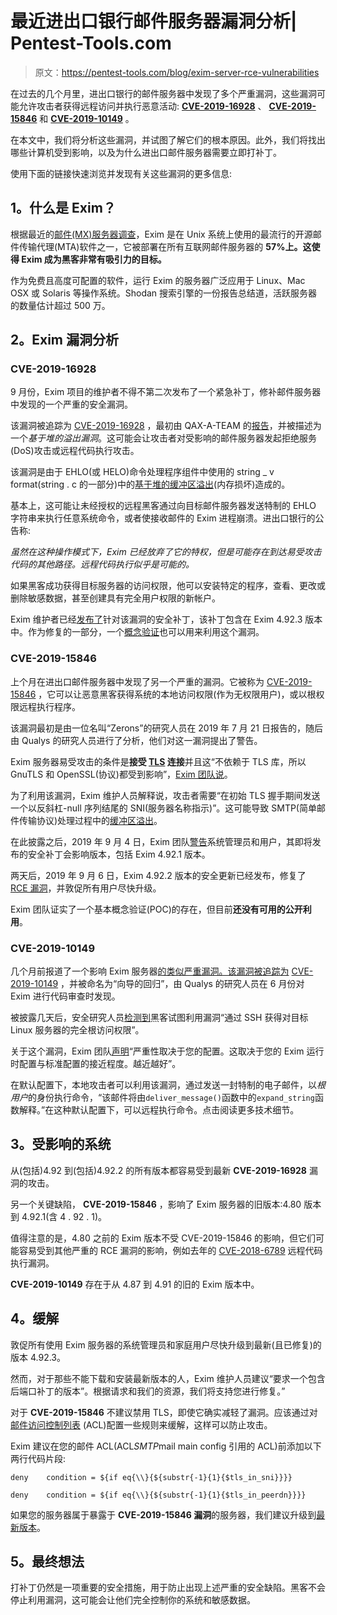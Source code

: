 # 最近进出口银行邮件服务器漏洞分析| Pentest-Tools.com

> 原文：<https://pentest-tools.com/blog/exim-server-rce-vulnerabilities>

在过去的几个月里，进出口银行的邮件服务器中发现了多个严重漏洞，这些漏洞可能允许攻击者获得远程访问并执行恶意活动: [**CVE-2019-16928**](https://cve.mitre.org/cgi-bin/cvename.cgi?name=CVE-2019-16928) 、 [**CVE-2019-15846**](https://cve.mitre.org/cgi-bin/cvename.cgi?name=CVE-2019-15846) 和 [**CVE-2019-10149**](https://cve.mitre.org/cgi-bin/cvename.cgi?name=CVE-2019-10149) 。

在本文中，我们将分析这些漏洞，并试图了解它们的根本原因。此外，我们将找出哪些计算机受到影响，以及为什么进出口邮件服务器需要立即打补丁。

使用下面的链接快速浏览并发现有关这些漏洞的更多信息:

## **1。什么是 Exim？**

根据最近的[邮件(MX)服务器调查](http://www.securityspace.com/s_survey/data/man.201905/mxsurvey.html)，Exim 是在 Unix 系统上使用的最流行的开源邮件传输代理(MTA)软件之一，它被部署在所有互联网邮件服务器的 **57%上。这使得 Exim 成为黑客非常有吸引力的目标。**

作为免费且高度可配置的软件，运行 Exim 的服务器广泛应用于 Linux、Mac OSX 或 Solaris 等操作系统。Shodan 搜索引擎的一份报告总结道，活跃服务器的数量估计超过 500 万。

## **2。Exim 漏洞分析**

### **CVE-2019-16928**

9 月份，Exim 项目的维护者不得不第二次发布了一个紧急补丁，修补邮件服务器中发现的一个严重的安全漏洞。

该漏洞被追踪为 [CVE-2019-16928](https://nvd.nist.gov/vuln/detail/CVE-2019-16928) ，最初由 QAX-A-TEAM 的[报告](https://bugs.exim.org/show_bug.cgi?id=2449)，并被描述为一个*基于堆的溢出漏洞*。这可能会让攻击者对受影响的邮件服务器发起拒绝服务(DoS)攻击或远程代码执行攻击。

该漏洞是由于 EHLO(或 HELO)命令处理程序组件中使用的 string _ v format(string . c 的一部分)中的[基于堆的缓冲区溢出](https://cwe.mitre.org/data/definitions/122.html)(内存损坏)造成的。

基本上，这可能让未经授权的远程黑客通过向目标邮件服务器发送特制的 EHLO 字符串来执行任意系统命令，或者使接收邮件的 Exim 进程崩溃。进出口银行的公告称:

*虽然在这种操作模式下，Exim 已经放弃了它的特权，但是可能存在到达易受攻击代码的其他路径。远程代码执行似乎是可能的。*

如果黑客成功获得目标服务器的访问权限，他可以安装特定的程序，查看、更改或删除敏感数据，甚至创建具有完全用户权限的新帐户。

Exim 维护者已经[发布了](https://www.exim.org/static/doc/security/CVE-2019-16928.txt)针对该漏洞的安全补丁，该补丁包含在 Exim 4.92.3 版本中。作为修复的一部分，一个[概念验证](https://git.exim.org/exim.git/patch/478effbfd9c3cc5a627fc671d4bf94d13670d65f)也可以用来利用这个漏洞。

### **CVE-2019-15846**

上个月在进出口邮件服务器中发现了另一个严重的漏洞。它被称为 [CVE-2019-15846](https://nvd.nist.gov/vuln/detail/CVE-2019-15846) ，它可以让恶意黑客获得系统的本地访问权限(作为无权限用户)，或以根权限远程执行程序。

该漏洞最初是由一位名叫“Zerons”的研究人员在 2019 年 7 月 21 日报告的，随后由 Qualys 的研究人员进行了分析，他们对这一漏洞提出了警告。

Exim 服务器易受攻击的条件是**接受 [TLS](https://en.wikipedia.org/wiki/Transport_Layer_Security) 连接**并且这“不依赖于 TLS 库，所以 GnuTLS 和 OpenSSL(协议)都受到影响”，[Exim 团队说](https://exim.org/static/doc/security/CVE-2019-15846.txt)。

为了利用该漏洞，Exim 维护人员解释说，攻击者需要“在初始 TLS 握手期间发送一个以反斜杠-null 序列结尾的 SNI(服务器名称指示)”。这可能导致 SMTP(简单邮件传输协议)处理过程中的[缓冲区溢出](https://lists.exim.org/lurker/message/20190906.102039.7eeb3210.en.html)。

在此披露之后，2019 年 9 月 4 日，Exim 团队[警告](https://www.openwall.com/lists/oss-security/2019/09/04/1)系统管理员和用户，其即将发布的安全补丁会影响版本，包括 Exim 4.92.1 版本。

两天后，2019 年 9 月 6 日，Exim 4.92.2 版本的安全更新已经发布，修复了 [RCE 漏洞](https://pentest-tools.com/exploit-helpers/sniper)，并敦促所有用户尽快升级。

Exim 团队证实了一个基本概念验证(POC)的存在，但目前**还没有可用的公开利用**。

### **CVE-2019-10149**

几个月前报道了一个影响 Exim 服务器[的类似严重漏洞。该漏洞被追踪为](https://www.tenable.com/blog/cve-2019-10149-critical-remote-command-execution-vulnerability-discovered-in-exim) [CVE-2019-10149](https://www.cert.be/en/vulnerability-exim-mail-server) ，并被命名为“向导的回归”，由 Qualys 的研究人员在 6 月份对 Exim 进行代码审查时发现。

被披露几天后，安全研究人员[检测到](https://www.helpnetsecurity.com/2019/06/14/exploiting-cve-2019-10149/)黑客试图利用漏洞“通过 SSH 获得对目标 Linux 服务器的完全根访问权限”。

关于这个漏洞，Exim 团队[声明](https://www.exim.org/static/doc/security/CVE-2019-10149.txt)“严重性取决于您的配置。这取决于您的 Exim 运行时配置与标准配置的接近程度。越近越好”。

在默认配置下，本地攻击者可以利用该漏洞，通过发送一封特制的电子邮件，以*根用户*的身份执行命令，“该邮件将由`deliver_message()`函数中的`expand_string`函数解释。”在这种默认配置下，可以远程执行命令。点击阅读更多技术细节。

## **3。受影响的系统**

从(包括)4.92 到(包括)4.92.2 的所有版本都容易受到最新 **CVE-2019-16928** 漏洞的攻击。

另一个关键缺陷， **CVE-2019-15846** ，影响了 Exim 服务器的旧版本:4.80 版本到 4.92.1(含 4 . 92 . 1)。

值得注意的是，4.80 之前的 Exim 版本不受 CVE-2019-15846 的影响，但它们可能容易受到其他严重的 RCE 漏洞的影响，例如去年的 [CVE-2018-6789](https://nvd.nist.gov/vuln/detail/CVE-2018-6789) 远程代码执行漏洞。

**CVE-2019-10149** 存在于从 4.87 到 4.91 的旧的 Exim 版本中。

## **4。缓解**

敦促所有使用 Exim 服务器的系统管理员和家庭用户尽快升级到最新(且已修复)的版本 4.92.3。

然而，对于那些不能下载和安装最新版本的人，Exim 维护人员建议“要求一个包含后端口补丁的版本”。根据请求和我们的资源，我们将支持您进行修复。”

对于 **CVE-2019-15846** 不建议禁用 TLS，即使它确实减轻了漏洞。应该通过对[邮件访问控制列表](https://www.exim.org/exim-html-current/doc/html/spec_html/ch-access_control_lists.html) (ACL)配置一些规则来缓解，这样可以防止攻击。

Exim 建议在您的邮件 ACL(ACL*SMTP*mail main config 引用的 ACL)前添加以下两行代码片段:

```
deny    condition = ${if eq{\\}{${substr{-1}{1}{$tls_in_sni}}}}
```

```
deny    condition = ${if eq{\\}{${substr{-1}{1}{$tls_in_peerdn}}}}
```

如果您的服务器属于暴露于 **CVE-2019-15846 漏洞**的服务器，我们建议升级到[最新版本](http://exim.org/index.html)。

## **5。最终想法**

打补丁仍然是一项重要的安全措施，用于防止出现上述严重的安全缺陷。黑客不会停止利用漏洞，这可能会让他们完全控制你的系统和敏感数据。